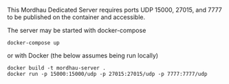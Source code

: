 This Mordhau Dedicated Server requires ports UDP 15000, 27015, and 7777 to be published on the container and accessible.

The server may be started with docker-compose
```
docker-compose up
```

or with Docker (the below assumes being run locally)
```
docker build -t mordhau-server .
docker run -p 15000:15000/udp -p 27015:27015/udp -p 7777:7777/udp
```

